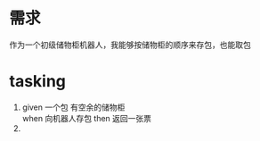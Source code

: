 # 需求
作为一个初级储物柜机器人，我能够按储物柜的顺序来存包，也能取包

# tasking
1. given 一个包 有空余的储物柜  
   when 向机器人存包
   then 返回一张票
2. 
